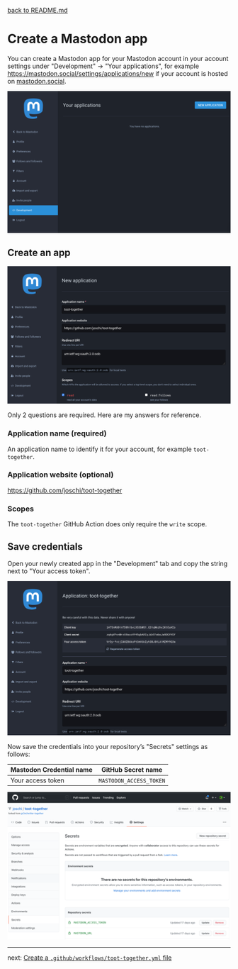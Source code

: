 [back to README.md](../README.md/#setup)

# Create a Mastodon app

You can create a Mastodon app for your Mastodon account in your account settings under "Development" -> "Your applications", for example https://mastodon.social/settings/applications/new if your account is hosted on [mastodon.social](https://mastodon.social/).

[![](mastodon-01-create-an-app.png)](https://docs.joinmastodon.org/user/contacts/#account)

## Create an app

![](mastodon-03-create-app.png)

Only 2 questions are required. Here are my answers for reference.

### Application name (required)

An application name to identify it for your account, for example `toot-together`.

### Application website (optional)

https://github.com/joschi/toot-together

### Scopes

The `toot-together` GitHub Action does only require the `write` scope.

## Save credentials

Open your newly created app in the "Development" tab and copy the string next to "Your access token".

![](mastodon-04-keys-and-tokens.png)

Now save the credentials into your repository’s "Secrets" settings as follows:

| Mastodon Credential name | GitHub Secret name            |
| ------------------------ | ----------------------------- |
| Your access token        | `MASTODON_ACCESS_TOKEN`       |

![](mastodon-05-repository-secrets.png)

---

next: [Create a `.github/workflows/toot-together.yml` file](02-create-toot-together-workflow.md)
